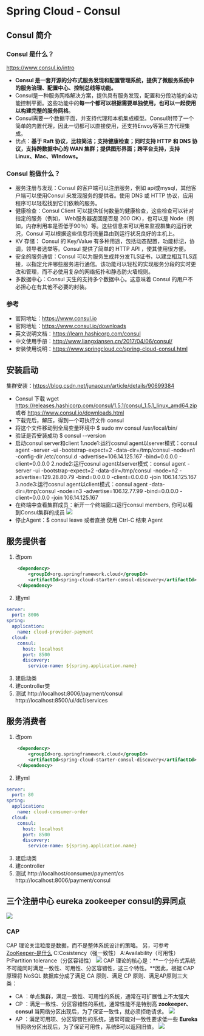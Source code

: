 # Spring Cloud - Consul
## Consul 简介
### Consul 是什么？
https://www.consul.io/intro
- **Consul 是一套开源的分布式服务发现和配置管理系统，提供了微服务系统中的服务治理、配置中心、控制总线等功能。**
- Consul是一种服务网格解决方案，提供具有服务发现，配置和分段功能的全功能控制平面。这些功能中的**每一个都可以根据需要单独使用，也可以一起使用以构建完整的服务网格**。
- Consul需要一个数据平面，并支持代理和本机集成模型。Consul附带了一个简单的内置代理，因此一切都可以直接使用，还支持Envoy等第三方代理集成。
- 优点：**基于 Raft 协议，比较简洁；支持健康检查；同时支持 HTTP 和 DNS 协议，支持跨数据中心的 WAN 集群；提供图形界面；跨平台支持，支持 Linux、Mac、WIndows。**

### Consul  能做什么？
* 服务注册与发现：Consul 的客户端可以注册服务，例如 api或mysql，其他客户端可以使用Consul 来发现服务的提供者。使用 DNS 或 HTTP 协议，应用程序可以轻松找到它们依赖的服务。
* 健康检查：Consul Client 可以提供任何数量的健康检查，这些检查可以针对指定的服务（例如， Web服务器返回是否是 200 OK），也可以是 Node（例如，内存利用率是否低于90％）等。这些信息来可以用来监视群集的运行状况，Consul 可以根据这些信息将流量路由到运行状况良好的主机上。
* KV 存储： Consul 的 Key/Value 有多种用途，包括动态配置，功能标记，协调，领导者选举等。Consul 提供了简单的 HTTP API ，使其使用很方便。
* 安全的服务通信：Consul 可以为服务生成并分发TLS证书，以建立相互TLS连接，以指定允许哪些服务进行通信。该功能可以轻松的实现服务分段的实时更改和管理，而不必使用复杂的网络拓扑和静态防火墙规则。
* 多数据中心：Consul 天生的支持多个数据中心。这意味着 Consul 的用户不必担心在有其他不必要的封装。
### 参考
- 官网地址：https://www.consul.io
- 官网地址：https://www.consul.io/downloads
- 英文说明文档：https://learn.hashicorp.com/consul
- 中文使用手册：http://www.liangxiansen.cn/2017/04/06/consul/
- 安装使用说明：https://www.springcloud.cc/spring-cloud-consul.html
## 安装启动
集群安装：https://blog.csdn.net/junaozun/article/details/90699384
- Consul 下载 wget https://releases.hashicorp.com/consul/1.5.1/consul_1.5.1_linux_amd64.zip 或者 https://www.consul.io/downloads.html
- 下载完后，解压，得到一个可执行文件 consul
- 将这个文件移动到全局变量环境中   $ sudo mv consul /usr/local/bin/
- 验证是否安装成功  $ consul --version
- 启动consul server和client
	1.node1:运行cosnul agent以server模式：consul agent -server -ui -bootstrap-expect=2 -data-dir=/tmp/consul -node=n1 -config-dir /etc/consul.d -advertise=106.14.125.167 -bind=0.0.0.0 -client=0.0.0.0
	2.node2:运行cosnul agent以server模式：consul agent -server -ui -bootstrap-expect=2 -data-dir=/tmp/consul -node=n2 -advertise=129.28.80.79 -bind=0.0.0.0 -client=0.0.0.0 -join 106.14.125.167
	3.node3:运行cosnul agent以client模式：consul agent -data-dir=/tmp/consul -node=n3 -advertise=106.12.77.99 -bind=0.0.0.0 -client=0.0.0.0 -join 106.14.125.167
- 在终端中查看集群成员：新开一个终端窗口运行consul members, 你可以看到Consul集群的成员
![](https://note.youdao.com/yws/api/personal/file/249EB238B584418D9D079C5765268215?method=download&shareKey=ea1c4ec13e838ba6386626fb657d7073)
- 停止Agent：$ consul leave 或者直接 使用 Ctrl-C 结束 Agent

## 服务提供者
1. 改pom
```xml
    <dependency>
        <groupId>org.springframework.cloud</groupId>
        <artifactId>spring-cloud-starter-consul-discovery</artifactId>
    </dependency>
```
2. 建yml
```yml
server:
  port: 8006
spring:
  application:
    name: cloud-provider-payment
  cloud:
    consul:
      host: localhost
      port: 8500
      discovery:
        service-name: ${spring.application.name}
```
3. 建启动类
4. 建controller类
5. 测试
http://localhost:8006/payment/consul
http://localhost:8500/ui/dc1/services
## 服务消费者
1. 改pom
```xml
    <dependency>
        <groupId>org.springframework.cloud</groupId>
        <artifactId>spring-cloud-starter-consul-discovery</artifactId>
    </dependency>
```
2. 建yml
```yml
server:
  port: 80
spring:
  application:
    name: cloud-consumer-order
  cloud:
    consul:
      host: localhost
      port: 8500
      discovery:
        service-name: ${spring.application.name}
```
3. 建启动类
4. 建controller
5. 测试
http://localhost/consumer/payment/cs
http://localhost:8006/payment/consul
## 三个注册中心 eureka zookeeper consul的异同点
![](https://note.youdao.com/yws/api/personal/file/5B686A8C06964FADBB4C76F19FFF0ECB?method=download&shareKey=f52ee16089a92439b4a4926f20bb422c)

### CAP
CAP 理论关注粒度是数据，而不是整体系统设计的策略。
另，可参考  [ZooKeeper-是什么](./docs/zookeeper/01_zookeeper_what.md)
C:Cosistency（强一致性）
A:Availability（可用性）
P:Partition tolerance（分区容错性）
![](https://note.youdao.com/yws/api/personal/file/5D92C2A55533405E97CA9AF714A8674D?method=download&shareKey=4279cd6073ae9d465d7b4776ee5bae62)
CAP 理论的核心是：**一个分布式系统不可能同时满足一致性、可用性、分区容错性，这三个特性。**因此，根据 CAP 原理将 NoSQL 数据库分成了满足 CA 原则、满足 CP 原则、满足AP原则三大类：
- CA ：单点集群，满足一致性、可用性的系统，通常在可扩展性上不太强大
- CP ：满足一致性、分区容错性的系统，通常性能不是特别高 **zookeeper、consul**
当网络分区出现后，为了保证一致性，就必须拒绝请求。
![](https://note.youdao.com/yws/api/personal/file/7E8B44722CD74D84921918F02E141D67?method=download&shareKey=c9b69936d7b6d9e0031275db88468442)
- AP ：满足可用项、分区容错性的系统，通常可能对一致性要求低一些 **Eureka**
当网络分区出现后，为了保证可用性，系统B可以返回旧值。
![](https://note.youdao.com/yws/api/personal/file/C367F3D7E063458A822BA050BC14E1EF?method=download&shareKey=732c449ec7eff752afcc239af987618f)
